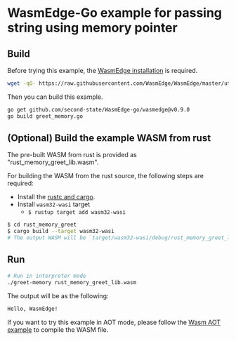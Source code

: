 # WasmEdge-Go example for passing string using memory pointer

## Build

Before trying this example, the [WasmEdge installation](https://github.com/WasmEdge/WasmEdge/blob/master/docs/install.md) is required.

```bash
wget -qO- https://raw.githubusercontent.com/WasmEdge/WasmEdge/master/utils/install.sh | bash -s -- -v 0.9.0
```

Then you can build this example.

```bash
go get github.com/second-state/WasmEdge-go/wasmedge@v0.9.0
go build greet_memory.go
```

## (Optional) Build the example WASM from rust

The pre-built WASM from rust is provided as "rust_memory_greet_lib.wasm".

For building the WASM from the rust source, the following steps are required:

* Install the [rustc and cargo](https://www.rust-lang.org/tools/install).
* Install `wasm32-wasi` target
  * `$ rustup target add wasm32-wasi`

```bash
$ cd rust_memory_greet
$ cargo build --target wasm32-wasi
# The output WASM will be `target/wasm32-wasi/debug/rust_memory_greet_lib.wasm`.
```

## Run

```bash
# Run in interpreter mode
./greet-memory rust_memory_greet_lib.wasm
```

The output will be as the following:

```bash
Hello, WasmEdge!
```

If you want to try this example in AOT mode, please follow the [Wasm AOT example](https://github.com/second-state/WasmEdge-go-examples/tree/master/go_WasmAOT) to compile the WASM file.
